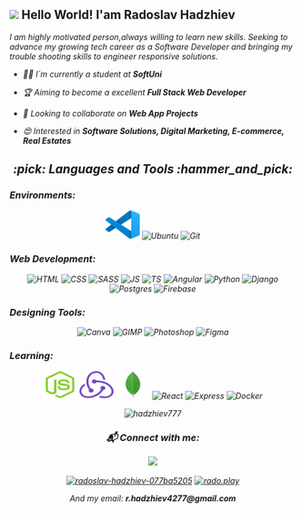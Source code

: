 ##  <img src="https://github.com/TheDudeThatCode/TheDudeThatCode/blob/master/Assets/Hi.gif" width="20px"> Hello World! I'am Radoslav Hadzhiev

<p>
<!--   <img src="https://github.com/TheDudeThatCode/TheDudeThatCode/blob/master/Assets/Hi.gif" width="20px"> -->
<!--   <img src="https://github.com/TheDudeThatCode/TheDudeThatCode/blob/master/Assets/Earth.gif" width="20px"> -->
  <em>
 I am highly motivated person,always willing to learn new skills. Seeking to advance my growing tech career as a Software Developer and bringing my trouble shooting skills to engineer responsive solutions. 
<!-- :man_technologist:I`m currently student in Softni. 
:trophy:Next step Python Full Stack Web Developer.
:heart_eyes: Interested in digital marketing, e-commerce. -->
   
- :man_technologist: I`m currently a student at **SoftUni**
    
 - :trophy: Aiming to become a excellent **Full Stack Web Developer**
    
 - :eyes: Looking to collaborate on **Web App Projects**

- :heart_eyes: Interested in **Software Solutions, Digital Marketing, E-commerce, Real Estates**
    
<h2 align="center">:pick: Languages and Tools :hammer_and_pick:</h2>     
<!--     
         https://e1.pngegg.com/pngimages/38/630/png-clipart-minecraft-diamond-pickaxe-minecraft-diamond-axe-thumbnail.png -->
<h3 align="left">Environments:</h3>
  
 <p align="center">
 <img alt="VSCode" height="50" width="60" src="https://raw.githubusercontent.com/Mempler/Mempler/master/assets//visual-studio-code.svg"/>
<img alt="Ubuntu"height="50" width="60" src="https://cdn.jsdelivr.net/gh/devicons/devicon/icons/ubuntu/ubuntu-plain.svg" />
<img alt="Git" height="50" width="60" src="https://cdn.jsdelivr.net/gh/devicons/devicon/icons/git/git-original.svg" />
 </p>

<h3 align="left">Web Development:</h3>
    
<p align="center">
<img alt="HTML" height="50" width="60" src="https://cdn.jsdelivr.net/gh/devicons/devicon/icons/html5/html5-original-wordmark.svg" />
<img alt="CSS" height="50" width="60" src="https://cdn.jsdelivr.net/gh/devicons/devicon/icons/css3/css3-original-wordmark.svg" />
 <img alt="SASS" height="50" width="60" src="https://cdn.jsdelivr.net/gh/devicons/devicon/icons/sass/sass-original.svg" />
<img alt="JS" height="50" width="60" src="https://cdn.jsdelivr.net/gh/devicons/devicon/icons/javascript/javascript-original.svg" />   
 <img alt="TS" height="50" width="60" src="https://cdn.jsdelivr.net/gh/devicons/devicon/icons/typescript/typescript-original.svg" /> 
  <img alt="Angular" height="50" width="60" src="https://cdn.jsdelivr.net/gh/devicons/devicon/icons/angularjs/angularjs-original.svg" />
<img alt="Python" height="50" width="60" src="https://cdn.jsdelivr.net/gh/devicons/devicon/icons/python/python-original.svg" />
<img alt="Django" height="50" width="60" src="https://cdn.jsdelivr.net/gh/devicons/devicon/icons/django/django-plain.svg" />
<img alt="Postgres" height="50" width="60" src="https://cdn.jsdelivr.net/gh/devicons/devicon/icons/postgresql/postgresql-original.svg" />
<img alt="Firebase"  height="50" width="60" src="https://cdn.jsdelivr.net/gh/devicons/devicon/icons/firebase/firebase-plain-wordmark.svg" />
</p>
 
<h3 align="left">Designing Tools:</h3>
    
<p align="center">
<img alt="Canva" height="50" width="60" src="https://cdn.jsdelivr.net/gh/devicons/devicon/icons/canva/canva-original.svg" />
<img alt="GIMP" height="50" width="60" src="https://cdn.jsdelivr.net/gh/devicons/devicon/icons/gimp/gimp-original.svg" />
<img alt="Photoshop" height="50" width="60"src="https://cdn.jsdelivr.net/gh/devicons/devicon/icons/photoshop/photoshop-plain.svg" />
<img alt="Figma" height="50" width="60" src="https://cdn.jsdelivr.net/gh/devicons/devicon/icons/figma/figma-original.svg" /></p>

    
<h3 align="left">Learning:</h3>
    <p align="center">
     <img alt="Node" height="50" width="60" src="https://raw.githubusercontent.com/devicons/devicon/master/icons/nodejs/nodejs-original.svg">
  <img alt="Redux" height="50" width="60" src="https://raw.githubusercontent.com/devicons/devicon/master/icons/redux/redux-original.svg">
  <img alt="Mongo" height="50" width="60" src="https://raw.githubusercontent.com/devicons/devicon/master/icons/mongodb/mongodb-original.svg">
  <img height="50" width="60" alt="React" src="https://cdn.jsdelivr.net/gh/devicons/devicon/icons/react/react-original.svg">
  <img alt="Express" height="50" width="60" src="https://icongr.am/devicon/express-original.svg?size=128&color=83cd29">
      <img alt="Docker" height="50" width="60" src="https://cdn.jsdelivr.net/gh/devicons/devicon/icons/docker/docker-original.svg" />
    </p>
    
    
<div align="center"><p><img src="https://github-readme-stats.vercel.app/api/top-langs?username=hadzhiev777&show_icons=true&locale=en&layout=compact" alt="hadzhiev777" /> </div>
    

### <h3 align="center">:mailbox_with_mail: Connect with me:</h3>
<p align="left">
</p>
   
   <div id="header" align="center"><img src="https://media.giphy.com/media/bGgsc5mWoryfgKBx1u/giphy.gif" width="200"/>

<p align="center">
<a href="https://linkedin.com/in/radoslav-hadzhiev-077ba5205" target="blank"><img align="center" src="https://raw.githubusercontent.com/rahuldkjain/github-profile-readme-generator/master/src/images/icons/Social/linked-in-alt.svg" alt="radoslav-hadzhiev-077ba5205" height="30" width="40" /></a>
<a href="https://fb.com/rado.play" target="blank"><img align="center" src="https://raw.githubusercontent.com/rahuldkjain/github-profile-readme-generator/master/src/images/icons/Social/facebook.svg" alt="rado.play" height="30" width="40" /></a>
</p>
     <p align="center">And my email: <b>r.hadzhiev4277@gmail.com</b></p>
               </div>

<!-- **HadzhieV777/HadzhieV777** is a ✨ _special_ ✨ repository because its `README.md` (this file) appears on your GitHub profile. -->
